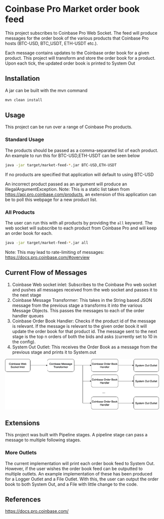 
# Coinbase Pro Market order book feed
This project subscribes to Coinbase Pro Web Socket. The feed will produce messages
for the order book of the various products that Coinbase Pro hosts (BTC-USD, BTC_USDT, ETH-USDT etc.).

Each message contains updates to the Coinbase order book for a given product. This project will transform
and store the order book for a product. Upon each tick, the updated order book is printed to System Out 

## Installation
A jar can be built with the mvn command

```bash
mvn clean install
```

## Usage
This project can be run over a range of Coinbase Pro products. 

### Standard Usage
The products should be passed as a comma-separated list of each product. An 
example to run this for BTC-USD,ETH-USDT can be seen below

```bash
java -jar target/market-feed-*.jar BTC-USD,ETH-USDT
```

If no products are specified that application will default to using BTC-USD

An incorrect product passed as an argument will produce an IllegalArgumentException. 
Note: This is a static list taken from https://api.pro.coinbase.com/products, an extension of this
application can be to poll this webpage for a new product list.

### All Products
The user can run this with all products by providing the `all` keyword. The web socket will subscribe to each product
from Coinbase Pro and will keep an order book for each.

```bash
java -jar target/market-feed-*.jar all
```

Note: This may lead to rate-limiting of messages: https://docs.pro.coinbase.com/#overview

## Current Flow of Messages 
1. Coinbase Web socket inlet: Subscribes to the Coinbase Pro web socket and pushes all messages
    received from the web socket and passes it to the next stage
2. Coinbase Message Transformer: This takes in the String based JSON message from the previous
    stage a transforms it into the various Message Objects. This passes the messages to each of the order handler queues
3. Coinbase Order Book Handler: Checks if the product id of the message is relevant. If the message
    is relevant to the given order book it will update the order book for that product id. The message sent to the
    next stage is the top n orders of both the bids and asks (currently set to 10 in the config).
4. System Out Outlet: This receives the Order Book as a message from the previous stage and prints it to System.out

![Coinbase Order Book Feed Message Flow](images/CoinbaseFeedMessageFlow.png)

## Extensions
This project was built with Pipeline stages. A pipeline stage can pass a message to multiple following
stages.

### More Outlets
The current implementation will print each order book feed to System Out. However, if the user
wishes the order book feed can be outputted to multiple outlets. An example implementation of these
has been produced for a Logger Outlet and a File Outlet. With this, the user can output the
order book to both System Out, and a File with little change to the code.

## References
https://docs.pro.coinbase.com/